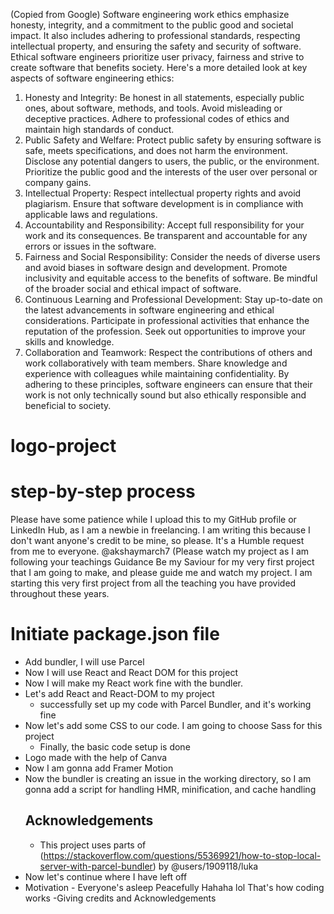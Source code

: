 <!-- @format -->
(Copied from Google)
Software engineering work ethics emphasize honesty, integrity, and a commitment to the public good and societal impact. It also includes adhering to professional standards, respecting intellectual property, and ensuring the safety and security of software. Ethical software engineers prioritize user privacy, fairness and strive to create software that benefits society. 
Here's a more detailed look at key aspects of software engineering ethics:
1. Honesty and Integrity:
Be honest in all statements, especially public ones, about software, methods, and tools. 
Avoid misleading or deceptive practices. 
Adhere to professional codes of ethics and maintain high standards of conduct. 
2. Public Safety and Welfare: 
Protect public safety by ensuring software is safe, meets specifications, and does not harm the environment.
Disclose any potential dangers to users, the public, or the environment.
Prioritize the public good and the interests of the user over personal or company gains.
3. Intellectual Property: 
Respect intellectual property rights and avoid plagiarism.
Ensure that software development is in compliance with applicable laws and regulations.
4. Accountability and Responsibility:
Accept full responsibility for your work and its consequences. 
Be transparent and accountable for any errors or issues in the software. 
5. Fairness and Social Responsibility:
Consider the needs of diverse users and avoid biases in software design and development. 
Promote inclusivity and equitable access to the benefits of software. 
Be mindful of the broader social and ethical impact of software. 
6. Continuous Learning and Professional Development:
Stay up-to-date on the latest advancements in software engineering and ethical considerations. 
Participate in professional activities that enhance the reputation of the profession. 
Seek out opportunities to improve your skills and knowledge. 
7. Collaboration and Teamwork:
Respect the contributions of others and work collaboratively with team members. 
Share knowledge and experience with colleagues while maintaining confidentiality. 
By adhering to these principles, software engineers can ensure that their work is not only technically sound but also ethically responsible and beneficial to society. 
# logo-project

# step-by-step process

Please have some patience while I upload this to my GitHub profile or LinkedIn Hub, as I am a newbie in freelancing. I am writing this because I don't want anyone's credit to be mine, so please. It's a Humble request from me to everyone.
 @akshaymarch7 (Please watch my project as I am following your teachings Guidance Be my Saviour for my very first project that I am going to make, and please guide me and watch my project. I am starting this very first project from all the teaching you have provided throughout these years.

# Initiate package.json file

- Add bundler, I will use Parcel
- Now I will use React and React DOM for this project
- Now I will make my React work fine with the bundler.
- Let's add React and React-DOM to my project
  - successfully set up my code with Parcel Bundler, and it's working fine
- Now let's add some CSS to our code. I am going to choose Sass for this project
  - Finally, the basic code setup is done
- Logo made with the help of Canva
- Now I am gonna add Framer Motion
- Now the bundler is creating an issue in the working directory, so I am gonna add a script for handling HMR, minification, and cache handling
  ## Acknowledgements
   - This project uses parts of (https://stackoverflow.com/questions/55369921/how-to-stop-local-server-with-parcel-bundler) by @users/1909118/luka
- Now let's continue where I have left off
- Motivation - Everyone's asleep Peacefully Hahaha lol That's how coding works
  -Giving credits and Acknowledgements
